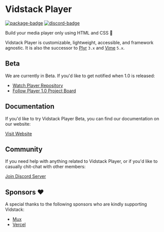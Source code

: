 # Vidstack Player

[![package-badge]][package]
[![discord-badge]][discord]

Build your media player only using HTML and CSS 🐼

Vidstack Player is customizable, lightweight, accessible, and framework agnostic. It is also the successor to [Plyr][plyr] `3.x` and [Vime][vime] `5.x`.

## Beta

We are currently in Beta. If you'd like to get notified when 1.0 is released: 

- [Watch Player Repository](https://github.com/vidstack/player)
- [Follow Player 1.0 Project Board](https://github.com/vidstack/player/projects/1)

## Documentation

If you'd like to try Vidstack Player Beta, you can find our documentation on our website:

[Visit Website][website]

## Community

If you need help with anything related to Vidstack Player, or if you'd like to casually chit-chat with other members:

[Join Discord Server][discord]

## Sponsors ❤️
A special thanks to the following sponsors who are kindly supporting Vidstack:

- [Mux](https://www.mux.com/)
- [Vercel](https://vercel.com/)


[vime]: https://github.com/vime-js/vime
[plyr]: https://github.com/sampotts/plyr
[discord]: https://discord.com/invite/7RGU7wvsu9
[website]: https://www.vidstack.io/
[package]: https://www.npmjs.com/package/@vidstack/player@next
[package-badge]: https://img.shields.io/npm/v/@vidstack/player/next
[discord]: https://discord.com/invite/7RGU7wvsu9
[discord-badge]: https://img.shields.io/discord/742612686679965696?color=%235865F2&label=%20&logo=discord&logoColor=white
